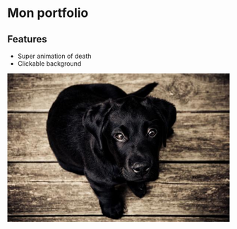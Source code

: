# Mon portfolio

## Features

- Super animation of death
- Clickable background

![A dog](./images/1-large.jpg)